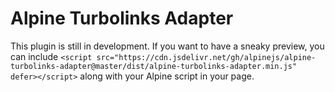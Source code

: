 # Alpine Turbolinks Adapter

This plugin is still in development. 
If you want to have a sneaky preview, you can include `<script src="https://cdn.jsdelivr.net/gh/alpinejs/alpine-turbolinks-adapter@master/dist/alpine-turbolinks-adapter.min.js" defer></script>` along with your Alpine script in your page.
